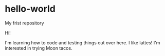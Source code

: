 # hello-world
My frist repository

Hi!

I'm learning how to code and testing things out over here. I like lattes!
I'm interested in trying Moon tacos.
